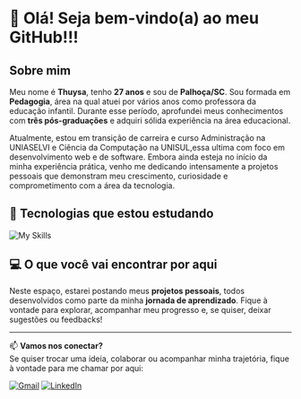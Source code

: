 # 👋 Olá! Seja bem-vindo(a) ao meu GitHub!!!

## Sobre mim

Meu nome é **Thuysa**, tenho **27 anos** e sou de **Palhoça/SC**. Sou formada em **Pedagogia**, área na qual atuei por vários anos como professora da educação infantil. Durante esse período, aprofundei meus conhecimentos com **três pós-graduações** e adquiri sólida experiência na área educacional.

Atualmente, estou em transição de carreira e curso Administração na UNIASELVI e Ciência da Computação na UNISUL,essa ultima com foco em desenvolvimento web e de software. Embora ainda esteja no início da minha experiência prática, venho me dedicando intensamente a projetos pessoais que demonstram meu crescimento, curiosidade e comprometimento com a área da tecnologia.

## 🚀 Tecnologias que estou estudando

![My Skills](https://skillicons.dev/icons?i=html,css,js,java,mysql,git,github,vscode,linux)

## 💻 O que você vai encontrar por aqui

Neste espaço, estarei postando meus **projetos pessoais**, todos desenvolvidos como parte da minha **jornada de aprendizado**. Fique à vontade para explorar, acompanhar meu progresso e, se quiser, deixar sugestões ou feedbacks!

---

📫 **Vamos nos conectar?**  
Se quiser trocar uma ideia, colaborar ou acompanhar minha trajetória, fique à vontade para me chamar por aqui:

[![Gmail](https://skillicons.dev/icons?i=gmail)](mailto:thuysaluc@gmail.com)
[![LinkedIn](https://skillicons.dev/icons?i=linkedin)](https://www.linkedin.com/in/thuysa-monique-luvison-da-rosa-086321306/)

